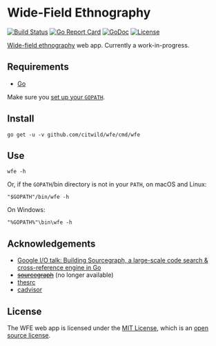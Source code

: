 # Wide-Field Ethnography 

[![Build Status](https://travis-ci.org/citwild/wfe.svg?branch=master)](https://travis-ci.org/citwild/wfe)
[![Go Report Card](https://goreportcard.com/badge/github.com/citwild/wfe)](https://goreportcard.com/report/github.com/citwild/wfe)
[![GoDoc](https://godoc.org/github.com/citwild/wfe?status.svg)](https://godoc.org/github.com/citwild/wfe)
[![License](https://img.shields.io/badge/license-MIT-blue.svg)](LICENSE)

[Wide-field ethnography](http://depts.washington.edu/citw/wordpress/?page_id=55) web app. Currently a work-in-progress.

## Requirements

- [Go](https://golang.org/doc/install)

Make sure you [set up your `GOPATH`](https://golang.org/doc/code.html#GOPATH). 

## Install

```
go get -u -v github.com/citwild/wfe/cmd/wfe
```

## Use

```
wfe -h
```

Or, if the `GOPATH`/bin directory is not in your `PATH`, on macOS and Linux:

```
"$GOPATH"/bin/wfe -h
```

On Windows:

```
"%GOPATH%"\bin\wfe -h
```

## Acknowledgements

- [Google I/O talk: Building Sourcegraph, a large-scale code search & cross-reference engine in Go](https://text.sourcegraph.com/google-i-o-talk-building-sourcegraph-a-large-scale-code-search-cross-reference-engine-in-go-1f911b78a82e#.49ahhw3cp)
- <strike>[sourcegraph](https://github.com/sourcegraph/sourcegraph)</strike> (no longer available)
- [thesrc](https://github.com/sourcegraph/thesrc)
- [cadvisor](https://github.com/google/cadvisor)
 
## License

The WFE web app is licensed under the [MIT License](https://opensource.org/licenses/MIT), which is an [open source license](https://opensource.org/docs/osd).